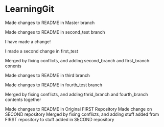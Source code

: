 # LearningGit


Made changes to README in Master branch

Made changes to README in second_test branch

I have made a change!

I made a second change in first_test

Merged by fixing conflicts, and adding second_branch and first_branch conents

Made changes to README in third branch

Made changes to README in fourth_test branch

Merged by fixing conflicts, and adding thrid_branch and fourth_branch contents together


Made changes to README in Original FIRST Repository
Made change on SECOND repository
Merged by fixing conflicts, and adding stuff added from FIRST repository to stuff added in SECOND repository

